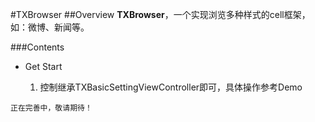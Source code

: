 #TXBrowser
##Overview
**TXBrowser**，一个实现浏览多种样式的cell框架，如：微博、新闻等。

###Contents
- Get Start

	1. 控制继承TXBasicSettingViewController即可，具体操作参考Demo


```
正在完善中，敬请期待！
```